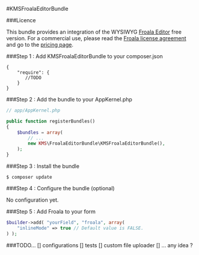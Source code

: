 #KMSFroalaEditorBundle

###Licence

This bundle provides an integration of the WYSIWYG [Froala Editor](https://editor.froala.com/) free version.
For a commercial use, please read the [Froala license agreement](https://editor.froala.com/license) and go to the [pricing page](https://editor.froala.com/pricing).


###Step 1 : Add KMSFroalaEditorBundle to your composer.json

```
{
    "require": {
       //TODO
    }
}
```

###Step 2 : Add the bundle to your AppKernel.php

``` php
// app/AppKernel.php

public function registerBundles()
{
    $bundles = array(
        // ...
        new KMS\FroalaEditorBundle\KMSFroalaEditorBundle(),
    );
}
```

###Step 3 : Install the bundle

`$ composer update`

###Step 4 : Configure the bundle (optional)

No configuration yet.

###Step 5 : Add Froala to your form

``` php
$builder->add( "yourField", "froala", array(
    "inlineMode" => true // Default value is FALSE.
) );
```

###TODO...
[] configurations
[] tests
[] custom file uploader
[] ... any idea ?

